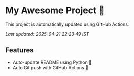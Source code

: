 # My Awesome Project 🚀

This project is automatically updated using GitHub Actions.

_Last updated: 2025-04-21 22:23:49 IST_

## Features
- Auto-update README using Python 🐍
- Auto Git push with GitHub Actions 🤖
